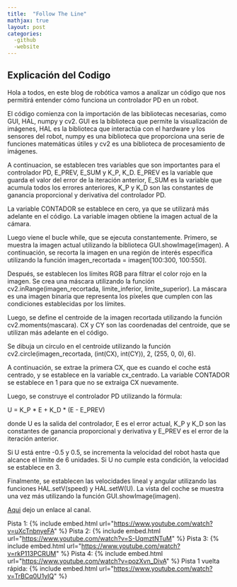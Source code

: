 ```yaml
---
title:  "Follow The Line"
mathjax: true
layout: post
categories:
  -github
  -website
---
```


## Explicación del Codigo 
Hola a todos, en este blog de robótica vamos a analizar un código que nos permitirá entender cómo funciona un controlador PD en un robot.

El código comienza con la importación de las bibliotecas necesarias, como GUI, HAL, numpy y cv2. GUI es la biblioteca que permite la visualización de
imágenes, HAL es la biblioteca que interactúa con el hardware y los sensores del robot, numpy es una biblioteca que proporciona una serie de funciones
matemáticas útiles y cv2 es una biblioteca de procesamiento de imágenes.

A continuacion, se establecen tres variables que son importantes para el controlador PD, E_PREV, E_SUM y K_P, K_D. E_PREV es la variable que guarda el
valor del error de la iteración anterior, E_SUM es la variable que acumula todos los errores anteriores, K_P y K_D son las constantes de ganancia
proporcional y derivativa del controlador PD.

La variable CONTADOR se establece en cero, ya que se utilizará más adelante en el código. La variable imagen obtiene la imagen actual de la cámara.

Luego viene el bucle while, que se ejecuta constantemente. Primero, se muestra la imagen actual utilizando la biblioteca GUI.showImage(imagen). A
continuación, se recorta la imagen en una región de interés específica utilizando la función imagen_recortada = imagen[100:300, 100:550].

Después, se establecen los límites RGB para filtrar el color rojo en la imagen. Se crea una máscara utilizando la función cv2.inRange(imagen_recortada,
limite_inferior, limite_superior). La máscara es una imagen binaria que representa los píxeles que cumplen con las condiciones establecidas por los
límites.

Luego, se define el centroide de la imagen recortada utilizando la función cv2.moments(mascara). CX y CY son las coordenadas del centroide, que se
utilizan más adelante en el código.

Se dibuja un círculo en el centroide utilizando la función cv2.circle(imagen_recortada, (int(CX), int(CY)), 2, (255, 0, 0), 6).

A continuación, se extrae la primera CX, que es cuando el coche está centrado, y se establece en la variable cx_centrado. La variable CONTADOR se
establece en 1 para que no se extraiga CX nuevamente.

Luego, se construye el controlador PD utilizando la fórmula:

U = K_P * E + K_D * (E - E_PREV)

donde U es la salida del controlador, E es el error actual, K_P y K_D son las constantes de ganancia proporcional y derivativa y E_PREV es el error de la
iteración anterior.

Si U está entre -0.5 y 0.5, se incrementa la velocidad del robot hasta que alcance el límite de 6 unidades. Si U no cumple esta condición, la velocidad
se establece en 3.

Finalmente, se establecen las velocidades lineal y angular utilizando las funciones HAL.setV(speed) y HAL.setW(U). La vista del coche se muestra una vez
más utilizando la función GUI.showImage(imagen).

[Aqui](https://www.youtube.com/@yerayterradilloslorenzo) dejo un enlace al canal.
 
Pista 1:
{% include embed.html url="https://www.youtube.com/watch?v=uXcTnbnyeFA" %}
Pista 2:
{% include embed.html url="https://www.youtube.com/watch?v=S-UqmztNTuM" %}
Pista 3:
{% include embed.html url="https://www.youtube.com/watch?v=rkP113PCRUM" %}
Pista 4:
{% include embed.html url="https://www.youtube.com/watch?v=pozXvn_DivA" %}
Pista 1 vuelta rápida:
{% include embed.html url="https://www.youtube.com/watch?v=TrBCq0U1yIQ" %}

